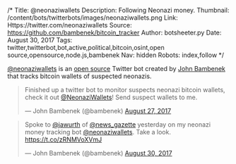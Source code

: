/*
Title: @neonaziwallets
Description: Following Neonazi money. 
Thumbnail: /content/bots/twitterbots/images/neonaziwallets.png
Link: Https://twitter.com/neonaziwallets
Source: https://github.com/bambenek/bitcoin_tracker
Author: botsheeter.py
Date: August 30, 2017
Tags: twitter,twitterbot,bot,active,political,bitcoin,osint,open source,opensource,node.js,bambenek
Nav: hidden
Robots: index,follow
*/

[@neonaziwallets](Https://twitter.com/neonaziwallets) is an [open source](https://github.com/bambenek/bitcoin_tracker) Twitter bot created by [John Bambenek](https://twitter.com/bambenek) that tracks bitcoin wallets of suspected neonazis.

<blockquote class="twitter-tweet" data-lang="en"><p lang="en" dir="ltr">Finished up a twitter bot to monitor suspects neonazi bitcoin wallets, check it out <a href="https://twitter.com/NeonaziWallets">@NeonaziWallets</a>! Send suspect wallets to me.</p>&mdash; John Bambenek (@bambenek) <a href="https://twitter.com/bambenek/status/901883727416045573">August 27, 2017</a></blockquote>

<blockquote class="twitter-tweet" data-lang="en"><p lang="en" dir="ltr">Spoke to <a href="https://twitter.com/jawurth">@jawurth</a> of <a href="https://twitter.com/news_gazette">@news_gazette</a> yesterday on my neonazi money tracking bot <a href="https://twitter.com/NeonaziWallets">@neonaziwallets</a>. Take a look. <a href="https://t.co/zRNMVoXVmJ">https://t.co/zRNMVoXVmJ</a></p>&mdash; John Bambenek (@bambenek) <a href="https://twitter.com/bambenek/status/902898646773096448">August 30, 2017</a></blockquote>

<script async src="//platform.twitter.com/widgets.js" charset="utf-8"></script>
